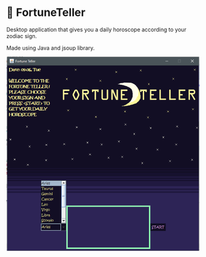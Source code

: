 # :crystal_ball: FortuneTeller
Desktop application that gives you a daily horoscope according to your zodiac sign.

Made using Java and jsoup library.

![alt text](https://github.com/117d/FortuneTeller/blob/main/fortuneteller.png?raw=true)
